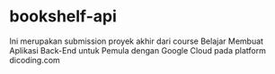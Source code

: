 # bookshelf-api
Ini merupakan submission proyek akhir dari course Belajar Membuat Aplikasi Back-End untuk Pemula dengan Google Cloud pada platform dicoding.com

